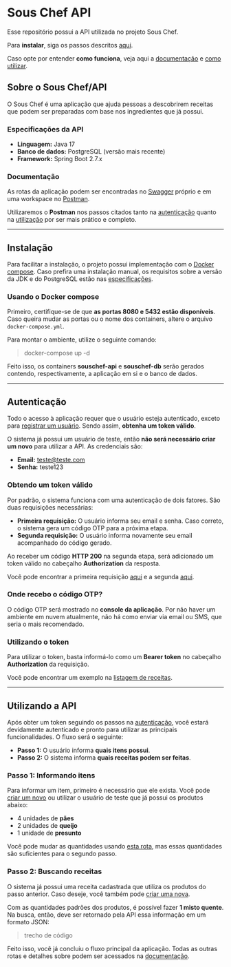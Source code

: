 # Sous Chef API
Esse repositório possui a API utilizada no projeto Sous Chef.

Para **instalar**, siga os passos descritos [aqui](#instalação).

Caso opte por entender **como funciona**, veja aqui a [documentação](#documentação) e [como utilizar](#utilizando-a-api).

## **Sobre o Sous Chef/API**
O Sous Chef é uma aplicação que ajuda pessoas a descobrirem receitas que podem ser preparadas com base nos ingredientes que já possui.

### Especificações da API
- **Linguagem:** Java 17
- **Banco de dados:** PostgreSQL (versão mais recente)
- **Framework:** Spring Boot 2.7.x

### Documentação
As rotas da aplicação podem ser encontradas no [Swagger][swagger] próprio e em uma workspace no [Postman][postman].

Utilizaremos o **Postman** nos passos citados tanto na [autenticação](#autenticação) quanto na [utilização](#utilizando-a-api) por ser mais prático e completo.

---

## **Instalação**
Para facilitar a instalação, o projeto possui implementação com o [Docker compose](https://docs.docker.com/compose/). Caso prefira uma instalação manual, os requisitos sobre a versão da JDK e do PostgreSQL estão nas [especificações](#especificações-da-api).

### Usando o Docker compose
Primeiro, certifique-se de que **as portas 8080 e 5432 estão disponíveis**.
Caso queira mudar as portas ou o nome dos containers, altere o arquivo `docker-compose.yml`.

Para montar o ambiente, utilize o seguinte comando:

> docker-compose up -d

Feito isso, os containers **souschef-api** e **souschef-db** serão gerados contendo, respectivamente, a aplicação em si e o banco de dados.

---

## **Autenticação**
Todo o acesso à aplicação requer que o usuário esteja autenticado, exceto para [registrar um usuário][register-user]. Sendo assim, **obtenha um token válido**.

O sistema já possui um usuário de teste, então **não será necessário criar um novo** para utilizar a API. As credenciais são:
- **Email:** teste@teste.com
- **Senha:** teste123

### Obtendo um token válido
Por padrão, o sistema funciona com uma autenticação de dois fatores. São duas requisições necessárias:
- **Primeira requisição:** O usuário informa seu email e senha. Caso correto, o sistema gera um código OTP para a próxima etapa.
- **Segunda requisição:** O usuário informa novamente seu email acompanhado do código gerado.

Ao receber um código **HTTP 200** na segunda etapa, será adicionado um token válido no cabeçalho **Authorization** da resposta.

Você pode encontrar a primeira requisição [aqui][first-step-auth] e a segunda [aqui][second-step-auth].

### Onde recebo o código OTP?
O código OTP será mostrado no **console da aplicação**. Por não haver um ambiente em nuvem atualmente, não há como enviar via email ou SMS, que seria o mais recomendado.

### Utilizando o token
Para utilizar o token, basta informá-lo como um **Bearer token** no cabeçalho **Authorization** da requisição.

Você pode encontrar um exemplo na [listagem de receitas][list-recipes].

---

## **Utilizando a API**
Após obter um token seguindo os passos na [autenticação](#autenticação), você estará devidamente autenticado e pronto para utilizar as principais funcionalidades. O fluxo será o seguinte:
- **Passo 1:** O usuário informa **quais itens possui**.
- **Passo 2:** O sistema informa **quais receitas podem ser feitas**.

### Passo 1: Informando itens
Para informar um item, primeiro é necessário que ele exista. Você pode [criar um novo][create-item] ou utilizar o usuário de teste que já possui os produtos abaixo:

- 4 unidades de **pães**
- 2 unidades de **queijo**
- 1 unidade de **presunto**

Você pode mudar as quantidades usando [esta rota][update-item], mas essas quantidades são suficientes para o segundo passo.

### Passo 2: Buscando receitas
O sistema já possui uma receita cadastrada que utiliza os produtos do passo anterior. Caso deseje, você também pode [criar uma nova][create-recipe].

Com as quantidades padrões dos produtos, é possível fazer **1 misto quente**. Na busca, então, deve ser retornado pela API essa informação em um formato JSON:

> trecho de código

Feito isso, você já concluiu o fluxo principal da aplicação. Todas as outras rotas e detalhes sobre podem ser acessados na [documentação](#documentação).




[swagger]: http://localhost:8080/swagger
[postman]: https://www.postman.com/charapadev/workspace/sous-chef-api
[register-user]: https://www.postman.com/charapadev/workspace/sous-chef-api/request/9424241-c471aa69-7f4a-4ae0-b5e1-451c4dfce653
[first-step-auth]: https://www.postman.com/charapadev/workspace/sous-chef-api/request/9424241-1b589cea-4c82-4eca-a8c1-85c5dcbf0d78
[second-step-auth]: https://www.postman.com/charapadev/workspace/sous-chef-api/request/9424241-818ed6a4-ff44-4d07-991c-30fa55555dbc
[list-recipes]: https://www.postman.com/charapadev/workspace/sous-chef-api/request/9424241-82aa55d0-2d42-43d9-a206-93cf12e9398c
[create-recipe]: https://www.postman.com/charapadev/workspace/sous-chef-api/request/9424241-0dde94e9-c435-426c-bdf6-885ac86c381f
[create-item]: https://www.postman.com/charapadev/workspace/sous-chef-api/request/9424241-a7b71f24-9a01-4ddb-a185-43f592759159
[update-item]: https://www.postman.com/charapadev/workspace/sous-chef-api/request/9424241-58db107d-9f8f-461b-af0e-a294b94f4d07